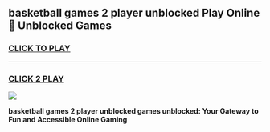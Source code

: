 
## basketball games 2 player unblocked Play Online 👋 Unblocked Games
<h3>
<a href="https://premium.freeplayer.one?title=basketball_games_2_player_unblocked&ref=19F">CLICK TO PLAY</a></h3>
<hr>

<h3>
<a href="https://premium.freeplayer.one?title=basketball_games_2_player_unblocked&ref=19F">CLICK 2 PLAY</a>
  
</h3>

<a href="https://premium.freeplayer.one?title=basketball_games_2_player_unblocked&ref=19F"><img src="https://clearcache.store/games.png"></a>


**basketball games 2 player unblocked games unblocked: Your Gateway to Fun and Accessible Online Gaming**
